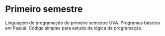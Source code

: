 # Primeiro semestre
 Linguagem de programação do primeiro semestre UVA.
 Programas básicos em Pascal.
 Código simples para estudo de lógica da programação.
